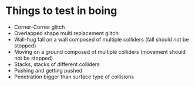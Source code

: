 # Things to test in boing

  - Corner-Corner glitch
  - Overlapped shape multi replacement glitch
  - Wall-hug fall on a wall composed of multiple colliders (fall should not be stopped)
  - Moving on a ground composed of multiple colliders (movement should not be stopped)
  - Stacks, stacks of different colliders
  - Pushing and getting pushed
  - Penetration bigger than surface type of collisions